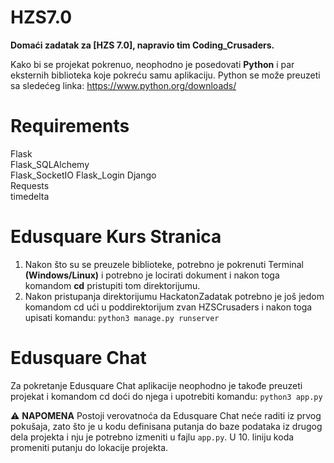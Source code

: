 # HZS7.0
**Domaći zadatak za [HZS 7.0], napravio tim Coding_Crusaders.** 

Kako bi se projekat pokrenuo, neophodno je posedovati **Python** i par eksternih biblioteka koje pokreću samu aplikaciju. Python se može preuzeti sa sledećeg linka: https://www.python.org/downloads/

# Requirements

Flask   
Flask_SQLAlchemy   
Flask_SocketIO
Flask_Login
Django   
Requests     
timedelta

# Edusquare Kurs Stranica

  1. Nakon što su se preuzele biblioteke, potrebno je pokrenuti Terminal **(Windows/Linux)** i potrebno je locirati dokument i nakon toga komandom **cd** pristupiti tom direktorijumu.
  2. Nakon pristupanja direktorijumu HackatonZadatak potrebno je još jedom komandom cd ući u poddirektorijum zvan HZSCrusaders i nakon toga upisati komandu: ``python3 manage.py runserver``

# Edusquare Chat
  Za pokretanje Edusquare Chat aplikacije neophodno je takođe preuzeti projekat i komandom cd doći do njega i upotrebiti komandu: ``python3 app.py``

:warning: **NAPOMENA**
Postoji verovatnoća da Edusquare Chat neće raditi iz prvog pokušaja, zato što je u kodu definisana putanja do baze podataka iz drugog dela projekta i nju je potrebno izmeniti u fajlu  ``app.py``. U 10. liniju koda promeniti putanju do lokacije projekta.

